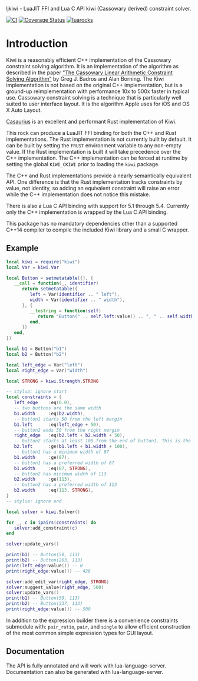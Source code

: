 ljkiwi - LuaJIT FFI and Lua C API kiwi (Cassowary derived) constraint solver.

[![CI](https://github.com/jkl1337/ljkiwi/actions/workflows/busted.yml/badge.svg)](https://github.com/jkl1337/ljkiwi/actions/workflows/busted.yml)
[![Coverage Status](https://coveralls.io/repos/github/jkl1337/ljkiwi/badge.svg?branch=master)](https://coveralls.io/github/jkl1337/ljkiwi?branch=master)
[![luarocks](https://img.shields.io/luarocks/v/jkl/kiwi)](https://luarocks.org/modules/jkl/kiwi)

# Introduction

Kiwi is a reasonably efficient C++ implementation of the Cassowary constraint solving algorithm. It is an implementation of the algorithm as described in the paper ["The Cassowary Linear Arithmetic Constraint Solving Algorithm"](http://www.cs.washington.edu/research/constraints/cassowary/techreports/cassowaryTR.pdf) by Greg J. Badros and Alan Borning. The Kiwi implementation is not based on the original C++ implementation, but is a ground-up reimplementation with performance 10x to 500x faster in typical use.
Cassowary constraint solving is a technique that is particularly well suited to user interface layout. It is the algorithm Apple uses for iOS and OS X Auto Layout.

[Casaurius](https://docs.rs/casuarius/latest/casuarius/) is an excellent and performant Rust implementation of Kiwi.

This rock can produce a LuaJIT FFI binding for both the C++ and Rust implementations. The Rust implementation is not currently built by default. It can be built
by setting the `FRUST` environment variable to any non-empty value. If the Rust implementation
is built it will take precedence over the C++ implementation. The C++ implementation can be
forced at runtime by setting the global `KIWI_CKIWI` prior to loading the `kiwi` package.

The C++ and Rust implementations provide a nearly semantically equivalent API. One difference
is that the Rust implementation tracks constraints by value, not identity, so adding an
equivalent constraint will raise an error while the C++ implementation does not notice this
mistake.

There is also a Lua C API binding with support for 5.1 through 5.4. Currently only the C++
implementation is wrapped by the Lua C API binding.

This package has no mandatory dependencies other than a supported C++14 compiler to compile the included Kiwi library and a small C wrapper.


## Example

```lua
local kiwi = require("kiwi")
local Var = kiwi.Var

local Button = setmetatable({}, {
   __call = function(_, identifier)
      return setmetatable({
         left = Var(identifier .. " left"),
         width = Var(identifier .. " width"),
      }, {
         __tostring = function(self)
            return "Button(" .. self.left:value() .. ", " .. self.width:value() .. ")"
         end,
      })
   end,
})

local b1 = Button("b1")
local b2 = Button("b2")

local left_edge = Var("left")
local right_edge = Var("width")

local STRONG = kiwi.Strength.STRONG

-- stylua: ignore start
local constraints = {
   left_edge    :eq(0.0),
   -- two buttons are the same width
   b1.width     :eq(b2.width),
   -- button1 starts 50 from the left margin
   b1.left      :eq(left_edge + 50),
   -- button2 ends 50 from the right margin
   right_edge   :eq(b2.left + b2.width + 50),
   -- button2 starts at least 100 from the end of button1. This is the "elastic" constraint
   b2.left      :ge(b1.left + b1.width + 100),
   -- button1 has a minimum width of 87
   b1.width     :ge(87),
   -- button1 has a preferred width of 87
   b1.width     :eq(87, STRONG),
   -- button2 has minimum width of 113
   b2.width     :ge(113),
   -- button2 has a preferred width of 113
   b2.width     :eq(113, STRONG),
}
-- stylua: ignore end

local solver = kiwi.Solver()

for _, c in ipairs(constraints) do
   solver:add_constraint(c)
end

solver:update_vars()

print(b1) -- Button(50, 113)
print(b2) -- Button(263, 113)
print(left_edge:value()) -- 0
print(right_edge:value()) -- 426

solver:add_edit_var(right_edge, STRONG)
solver:suggest_value(right_edge, 500)
solver:update_vars()
print(b1) -- Button(50, 113)
print(b2) -- Button(337, 113)
print(right_edge:value()) -- 500

```

In addition to the expression builder there is a convenience constraints submodule with: `pair_ratio`, `pair`, and `single` to allow efficient construction of the most common simple expression types for GUI layout.

## Documentation
The API is fully annotated and will work with lua-language-server. Documentation can also be generated with lua-language-server.
